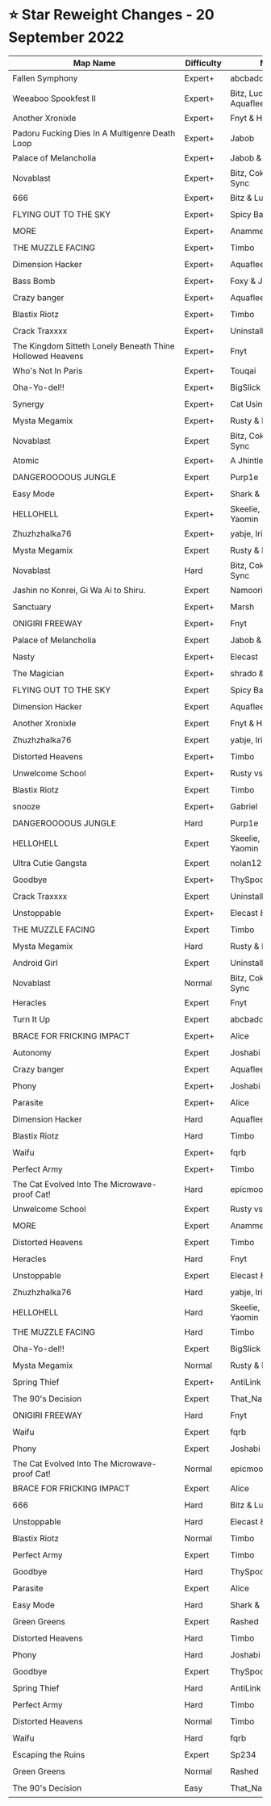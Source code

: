 # ⭐ Star Reweight Changes - 20 September 2022

| <div style="width:325px">Map Name</div> | <div style="width:75px">Difficulty</div> | <div style="width:200px">Mapper(s)</div> | <div style="width:175px">Star Rating Change</div> |
|-----|------------|-----------|---------------------------------------------------|
| Fallen Symphony | Expert+ | abcbadq & Alice | ⭐ 11.93 → ⭐ 11.88 |
| Weeaboo Spookfest II | Expert+ | Bitz, Luck, Joshabi & Aquaflee | ⭐ 11.08 → ⭐ 11.8 |
| Another Xronixle | Expert+ | Fnyt & Helloiamdaan | ⭐ 11.0 → ⭐ 11.3 |
| Padoru Fucking Dies In A Multigenre Death Loop | Expert+ | Jabob | ⭐ 10.96 → ⭐ 11.71 |
| Palace of Melancholia | Expert+ | Jabob & Joshabi | ⭐ 10.82 → ⭐ 11.66 |
| Novablast | Expert+ | Bitz, Cokeinjector, Luck & Sync | ⭐ 10.72 → ⭐ 11.93 |
| 666 | Expert+ | Bitz & Luck | ⭐ 10.69 → ⭐ 10.28 |
| FLYING OUT TO THE SKY | Expert+ | Spicy Baguette | ⭐ 10.58 → ⭐ 10.57 |
| MORE | Expert+ | Anammelech | ⭐ 10.52 → ⭐ 10.34 |
| THE MUZZLE FACING | Expert+ | Timbo | ⭐ 10.43 → ⭐ 10.69 |
| Dimension Hacker | Expert+ | Aquaflee | ⭐ 10.36 → ⭐ 10.1 |
| Bass Bomb | Expert+ | Foxy & Joshabi | ⭐ 10.35 → ⭐ 9.75 |
| Crazy banger | Expert+ | Aquaflee | ⭐ 10.12 → ⭐ 10.56 |
| Blastix Riotz | Expert+ | Timbo | ⭐ 10.1 → ⭐ 9.75 |
| Crack Traxxxx | Expert+ | Uninstaller | ⭐ 9.98 → ⭐ 11.15 |
| The Kingdom Sitteth Lonely Beneath Thine Hollowed Heavens | Expert+ | Fnyt | ⭐ 9.81 → ⭐ 9.92 |
| Who's Not In Paris | Expert+ | Touqai | ⭐ 9.7 → ⭐ 9.55 |
| Oha-Yo-del!! | Expert+ | BigSlick | ⭐ 9.67 → ⭐ 10.02 |
| Synergy | Expert+ | Cat Using A Toaster | ⭐ 9.6 → ⭐ 10.07 |
| Mysta Megamix | Expert+ | Rusty & Bitz | ⭐ 9.5 → ⭐ 9.89 |
| Novablast | Expert | Bitz, Cokeinjector, Luck & Sync | ⭐ 9.43 → ⭐ 9.48 |
| Atomic | Expert+ | A Jhintleman & GojiCrafter | ⭐ 9.34 → ⭐ 8.71 |
| DANGEROOOOUS JUNGLE | Expert | Purp1e | ⭐ 9.3 → ⭐ 10.0 |
| Easy Mode | Expert+ | Shark & Irish | ⭐ 9.24 → ⭐ 9.71 |
| HELLOHELL | Expert+ | Skeelie, AaltopahWi & Yaomin | ⭐ 8.94 → ⭐ 9.05 |
| Zhuzhzhalka76 | Expert+ | yabje, Irish & fqrb | ⭐ 8.93 → ⭐ 9.04 |
| Mysta Megamix | Expert | Rusty & Bitz | ⭐ 8.63 → ⭐ 9.24 |
| Novablast | Hard | Bitz, Cokeinjector, Luck & Sync | ⭐ 8.51 → ⭐ 8.65 |
| Jashin no Konrei, Gi Wa Ai to Shiru. | Expert | Namoori | ⭐ 8.41 → ⭐ 7.82 |
| Sanctuary | Expert+ | Marsh | ⭐ 8.31 → ⭐ 6.29 |
| ONIGIRI FREEWAY | Expert+ | Fnyt | ⭐ 8.26 → ⭐ 8.31 |
| Palace of Melancholia | Expert | Jabob & Joshabi | ⭐ 8.21 → ⭐ 8.58 |
| Nasty | Expert+ | Elecast | ⭐ 8.21 → ⭐ 8.75 |
| The Magician | Expert+ | shrado & cerret | ⭐ 8.17 → ⭐ 7.57 |
| FLYING OUT TO THE SKY | Expert | Spicy Baguette | ⭐ 8.09 → ⭐ 8.51 |
| Dimension Hacker | Expert | Aquaflee | ⭐ 8.09 → ⭐ 8.69 |
| Another Xronixle | Expert | Fnyt & Helloiamdaan | ⭐ 7.89 → ⭐ 7.15 |
| Zhuzhzhalka76 | Expert | yabje, Irish & fqrb | ⭐ 7.83 → ⭐ 8.69 |
| Distorted Heavens | Expert+ | Timbo | ⭐ 7.73 → ⭐ 8.13 |
| Unwelcome School | Expert+ | Rusty vs. Narwhal | ⭐ 7.68 → ⭐ 9.09 |
| Blastix Riotz | Expert | Timbo | ⭐ 7.54 → ⭐ 8.18 |
| snooze | Expert+ | Gabriel | ⭐ 7.52 → ⭐ 8.19 |
| DANGEROOOOUS JUNGLE | Hard | Purp1e | ⭐ 7.44 → ⭐ 7.98 |
| HELLOHELL | Expert | Skeelie, AaltopahWi & Yaomin | ⭐ 7.24 → ⭐ 8.17 |
| Ultra Cutie Gangsta | Expert | nolan121405 | ⭐ 7.14 → ⭐ 7.56 |
| Goodbye | Expert+ | ThySpoon | ⭐ 6.98 → ⭐ 7.66 |
| Crack Traxxxx | Expert | Uninstaller | ⭐ 6.87 → ⭐ 8.24 |
| Unstoppable | Expert+ | Elecast & SmokeyBacon | ⭐ 6.78 → ⭐ 7.37 |
| THE MUZZLE FACING | Expert | Timbo | ⭐ 6.55 → ⭐ 7.34 |
| Mysta Megamix | Hard | Rusty & Bitz | ⭐ 6.52 → ⭐ 6.64 |
| Android Girl | Expert | Uninstaller | ⭐ 6.32 → ⭐ 7.8 |
| Novablast | Normal | Bitz, Cokeinjector, Luck & Sync | ⭐ 6.31 → ⭐ 6.45 |
| Heracles | Expert | Fnyt | ⭐ 6.31 → ⭐ 7.81 |
| Turn It Up | Expert | abcbadq | ⭐ 5.76 → ⭐ 6.55 |
| BRACE FOR FRICKING IMPACT | Expert+ | Alice | ⭐ 5.76 → ⭐ 6.64 |
| Autonomy | Expert | Joshabi | ⭐ 5.64 → ⭐ 5.89 |
| Crazy banger | Expert | Aquaflee | ⭐ 5.59 → ⭐ 6.0 |
| Phony | Expert+ | Joshabi & Shad | ⭐ 5.54 → ⭐ 5.96 |
| Parasite | Expert+ | Alice | ⭐ 5.51 → ⭐ 5.81 |
| Dimension Hacker | Hard | Aquaflee | ⭐ 5.41 → ⭐ 5.67 |
| Blastix Riotz | Hard | Timbo | ⭐ 5.23 → ⭐ 5.53 |
| Waifu | Expert+ | fqrb | ⭐ 5.22 → ⭐ 5.62 |
| Perfect Army | Expert+ | Timbo | ⭐ 5.07 → ⭐ 5.72 |
| The Cat Evolved Into The Microwave-proof Cat! | Hard | epicmoo34 & Narwhal | ⭐ 4.98 → ⭐ 5.57 |
| Unwelcome School | Expert | Rusty vs. Narwhal | ⭐ 4.95 → ⭐ 5.24 |
| MORE | Expert | Anammelech | ⭐ 4.95 → ⭐ 5.35 |
| Distorted Heavens | Expert | Timbo | ⭐ 4.9 → ⭐ 5.08 |
| Heracles | Hard | Fnyt | ⭐ 4.84 → ⭐ 4.99 |
| Unstoppable | Expert | Elecast & SmokeyBacon | ⭐ 4.74 → ⭐ 4.94 |
| Zhuzhzhalka76 | Hard | yabje, Irish & fqrb | ⭐ 4.74 → ⭐ 5.24 |
| HELLOHELL | Hard | Skeelie, AaltopahWi & Yaomin | ⭐ 4.47 → ⭐ 5.32 |
| THE MUZZLE FACING | Hard | Timbo | ⭐ 4.27 → ⭐ 5.26 |
| Oha-Yo-del!! | Expert | BigSlick | ⭐ 4.15 → ⭐ 4.25 |
| Mysta Megamix | Normal | Rusty & Bitz | ⭐ 4.14 → ⭐ 4.53 |
| Spring Thief | Expert+ | AntiLink & TG90 | ⭐ 4.1 → ⭐ 4.2 |
| The 90's Decision | Expert | That_Narwhal | ⭐ 4.08 → ⭐ 4.18 |
| ONIGIRI FREEWAY | Hard | Fnyt | ⭐ 3.98 → ⭐ 4.68 |
| Waifu | Expert | fqrb | ⭐ 3.86 → ⭐ 4.11 |
| Phony | Expert | Joshabi & Shad | ⭐ 3.81 → ⭐ 4.01 |
| The Cat Evolved Into The Microwave-proof Cat! | Normal | epicmoo34 & Narwhal | ⭐ 3.74 → ⭐ 4.29 |
| BRACE FOR FRICKING IMPACT | Expert | Alice | ⭐ 3.64 → ⭐ 4.04 |
| 666 | Hard | Bitz & Luck | ⭐ 3.53 → ⭐ 3.78 |
| Unstoppable | Hard | Elecast & SmokeyBacon | ⭐ 3.43 → ⭐ 3.33 |
| Blastix Riotz | Normal | Timbo | ⭐ 3.41 → ⭐ 3.45 |
| Perfect Army | Expert | Timbo | ⭐ 3.28 → ⭐ 3.33 |
| Goodbye | Hard | ThySpoon | ⭐ 3.24 → ⭐ 2.76 |
| Parasite | Expert | Alice | ⭐ 3.09 → ⭐ 3.64 |
| Easy Mode | Hard | Shark & Irish | ⭐ 3.0 → ⭐ 3.2 |
| Green Greens | Expert | Rashed | ⭐ 2.94 → ⭐ 3.64 |
| Distorted Heavens | Hard | Timbo | ⭐ 2.82 → ⭐ 3.07 |
| Phony | Hard | Joshabi & Shad | ⭐ 2.81 → ⭐ 2.86 |
| Goodbye | Expert | ThySpoon | ⭐ 2.8 → ⭐ 3.15 |
| Spring Thief | Hard | AntiLink & TG90 | ⭐ 2.62 → ⭐ 2.67 |
| Perfect Army | Hard | Timbo | ⭐ 2.62 → ⭐ 2.92 |
| Distorted Heavens | Normal | Timbo | ⭐ 2.58 → ⭐ 2.68 |
| Waifu | Hard | fqrb | ⭐ 2.18 → ⭐ 2.33 |
| Escaping the Ruins | Expert | Sp234 | ⭐ 2.09 → ⭐ 2.64 |
| Green Greens | Normal | Rashed | ⭐ 1.53 → ⭐ 1.63 |
| The 90's Decision | Easy | That_Narwhal | ⭐ 1.48 → ⭐ 1.68 |